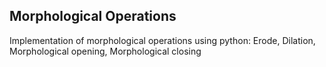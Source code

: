 ## Morphological Operations

Implementation of morphological operations using python: Erode, Dilation, Morphological opening, Morphological closing
